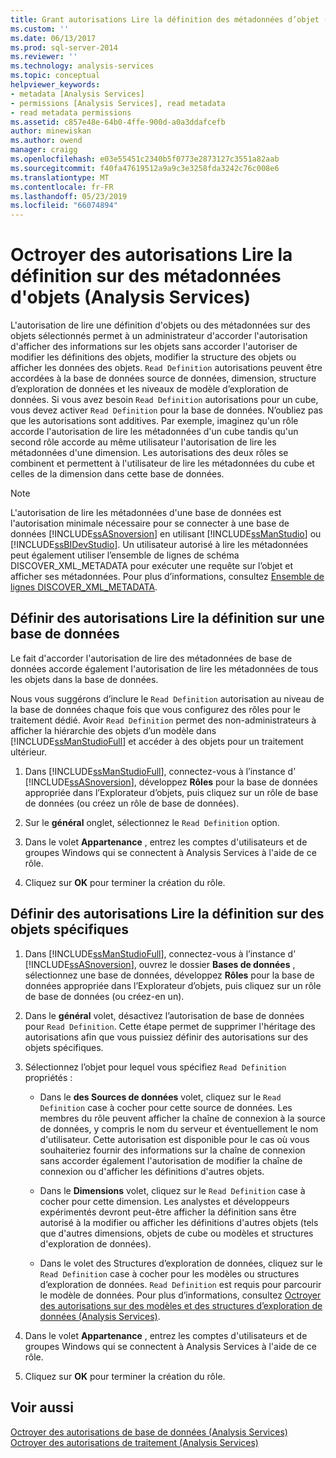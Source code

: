 ```yaml
---
title: Grant autorisations Lire la définition des métadonnées d’objet (Analysis Services) | Microsoft Docs
ms.custom: ''
ms.date: 06/13/2017
ms.prod: sql-server-2014
ms.reviewer: ''
ms.technology: analysis-services
ms.topic: conceptual
helpviewer_keywords:
- metadata [Analysis Services]
- permissions [Analysis Services], read metadata
- read metadata permissions
ms.assetid: c857e48e-64b0-4ffe-900d-a0a3ddafcefb
author: minewiskan
ms.author: owend
manager: craigg
ms.openlocfilehash: e03e55451c2340b5f0773e2873127c3551a82aab
ms.sourcegitcommit: f40fa47619512a9a9c3e3258fda3242c76c008e6
ms.translationtype: MT
ms.contentlocale: fr-FR
ms.lasthandoff: 05/23/2019
ms.locfileid: "66074894"
---
```

# <a name="grant-read-definition-permissions-on-object-metadata-analysis-services"></a>Octroyer des autorisations Lire la définition sur des métadonnées d'objets (Analysis Services)
  L'autorisation de lire une définition d'objets ou des métadonnées sur des objets sélectionnés permet à un administrateur d'accorder l'autorisation d'afficher des informations sur les objets sans accorder l'autoriser de modifier les définitions des objets, modifier la structure des objets ou afficher les données des objets. `Read Definition` autorisations peuvent être accordées à la base de données source de données, dimension, structure d’exploration de données et les niveaux de modèle d’exploration de données. Si vous avez besoin `Read Definition` autorisations pour un cube, vous devez activer `Read Definition` pour la base de données. N’oubliez pas que les autorisations sont additives. Par exemple, imaginez qu'un rôle accorde l'autorisation de lire les métadonnées d'un cube tandis qu'un second rôle accorde au même utilisateur l'autorisation de lire les métadonnées d'une dimension. Les autorisations des deux rôles se combinent et permettent à l'utilisateur de lire les métadonnées du cube et celles de la dimension dans cette base de données.  
  
> [!NOTE]  
>  L'autorisation de lire les métadonnées d'une base de données est l'autorisation minimale nécessaire pour se connecter à une base de données [!INCLUDE[ssASnoversion](../../includes/ssasnoversion-md.md)] en utilisant [!INCLUDE[ssManStudio](../../includes/ssmanstudio-md.md)] ou [!INCLUDE[ssBIDevStudio](../../includes/ssbidevstudio-md.md)]. Un utilisateur autorisé à lire les métadonnées peut également utiliser l’ensemble de lignes de schéma DISCOVER_XML_METADATA pour exécuter une requête sur l’objet et afficher ses métadonnées. Pour plus d’informations, consultez [Ensemble de lignes DISCOVER_XML_METADATA](https://docs.microsoft.com/bi-reference/schema-rowsets/xml/discover-xml-metadata-rowset).  
  
## <a name="set-read-definition-permissions-on-a-database"></a>Définir des autorisations Lire la définition sur une base de données  
 Le fait d'accorder l'autorisation de lire des métadonnées de base de données accorde également l'autorisation de lire les métadonnées de tous les objets dans la base de données.  
  
 Nous vous suggérons d’inclure le `Read Definition` autorisation au niveau de la base de données chaque fois que vous configurez des rôles pour le traitement dédié. Avoir `Read Definition` permet des non-administrateurs à afficher la hiérarchie des objets d’un modèle dans [!INCLUDE[ssManStudioFull](../../includes/ssmanstudiofull-md.md)] et accéder à des objets pour un traitement ultérieur.  
  
1.  Dans [!INCLUDE[ssManStudioFull](../../includes/ssmanstudiofull-md.md)], connectez-vous à l’instance d’ [!INCLUDE[ssASnoversion](../../includes/ssasnoversion-md.md)], développez **Rôles** pour la base de données appropriée dans l’Explorateur d’objets, puis cliquez sur un rôle de base de données (ou créez un rôle de base de données).  
  
2.  Sur le **général** onglet, sélectionnez le `Read Definition` option.  
  
3.  Dans le volet **Appartenance** , entrez les comptes d'utilisateurs et de groupes Windows qui se connectent à Analysis Services à l'aide de ce rôle.  
  
4.  Cliquez sur **OK** pour terminer la création du rôle.  
  
## <a name="set-read-definition-permissions-on-individual-objects"></a>Définir des autorisations Lire la définition sur des objets spécifiques  
  
1.  Dans [!INCLUDE[ssManStudioFull](../../includes/ssmanstudiofull-md.md)], connectez-vous à l’instance d’ [!INCLUDE[ssASnoversion](../../includes/ssasnoversion-md.md)], ouvrez le dossier **Bases de données** , sélectionnez une base de données, développez **Rôles** pour la base de données appropriée dans l’Explorateur d’objets, puis cliquez sur un rôle de base de données (ou créez-en un).  
  
2.  Dans le **général** volet, désactivez l’autorisation de base de données pour `Read Definition`. Cette étape permet de supprimer l'héritage des autorisations afin que vous puissiez définir des autorisations sur des objets spécifiques.  
  
3.  Sélectionnez l’objet pour lequel vous spécifiez `Read Definition` propriétés :  
  
    -   Dans le **des Sources de données** volet, cliquez sur le `Read Definition` case à cocher pour cette source de données. Les membres du rôle peuvent afficher la chaîne de connexion à la source de données, y compris le nom du serveur et éventuellement le nom d'utilisateur. Cette autorisation est disponible pour le cas où vous souhaiteriez fournir des informations sur la chaîne de connexion sans accorder également l'autorisation de modifier la chaîne de connexion ou d'afficher les définitions d'autres objets.  
  
    -   Dans le **Dimensions** volet, cliquez sur le `Read Definition` case à cocher pour cette dimension. Les analystes et développeurs expérimentés devront peut-être afficher la définition sans être autorisé à la modifier ou afficher les définitions d'autres objets (tels que d'autres dimensions, objets de cube ou modèles et structures d'exploration de données).  
  
    -   Dans le volet des Structures d’exploration de données, cliquez sur le `Read Definition` case à cocher pour les modèles ou structures d’exploration de données. `Read Definition` est requis pour parcourir le modèle de données. Pour plus d’informations, consultez [Octroyer des autorisations sur des modèles et des structures d’exploration de données &#40;Analysis Services&#41;](grant-permissions-on-data-mining-structures-and-models-analysis-services.md).  
  
4.  Dans le volet **Appartenance** , entrez les comptes d'utilisateurs et de groupes Windows qui se connectent à Analysis Services à l'aide de ce rôle.  
  
5.  Cliquez sur **OK** pour terminer la création du rôle.  
  
## <a name="see-also"></a>Voir aussi  
 [Octroyer des autorisations de base de données &#40;Analysis Services&#41;](grant-database-permissions-analysis-services.md)   
 [Octroyer des autorisations de traitement &#40;Analysis Services&#41;](grant-process-permissions-analysis-services.md)  
  
  
